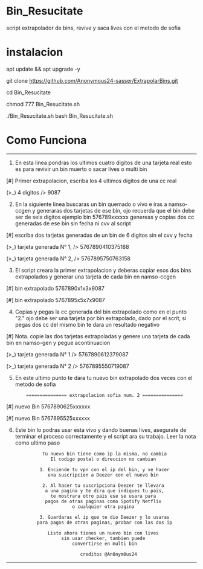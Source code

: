 # Bin_Resucitate
script extrapolador de bins, revive y saca lives con el metodo de sofia

# instalacion

apt update && apt upgrade -y

git clone  https://github.com/Anonymous24-sasser/ExtrapolarBins.git

cd Bin_Resucitate

chmod 777 Bin_Resucitate.sh

./Bin_Resucitate.sh
bash Bin_Resucitate.sh



 # Como Funciona 
_______________________________

1. En esta linea pondras los ultimos cuatro digitos de una tarjeta real 
esto es para revivir un bin muerto o sacar lives o multi bin

[#] Primer extrapolacion, escriba los 4 ultimos digitos de una cc real

(>_) 4 digitos /> 9087



2. En la siguiente linea buscaras un bin quemado o vivo e iras a namso-ccgen y 
generaras dos tarjetas de ese bin, ojo recuerda que el bin debe ser de seis digitos
ejemplo bin 576789xxxxxx genereas y copias dos cc generadas de ese bin sin fecha ni cvv al script

[#] escriba dos tarjetas generadas de un bin de 6 digitos sin el cvv y fecha

(>_) tarjeta generada N° 1, /> 5767890410375188

(>_) tarjeta generada N° 2, /> 5767895750763158



3. El script creara la primer extrapolacion y deberas copiar esos dos bins extrapolados y
generar una tarjeta de cada bin en namso-ccgen

[#] bin extrapolado 5767890x1x3x9087

[#] bin extrapolado 5767895x5x7x9087



4. Copias y pegas la cc generada del bin extrapolado como en el punto "2."
ojo debe ser una tarjeta por bin extrapolado, dado por el scrit, si pegas dos cc del mismo bin te dara un resultado negativo

[#] Nota. copie las dos tarjetas extrapoladas y genere una tarjeta de cada bin en namso-gen y pegue acontinuacion

(>_) tarjeta generada N° 1 /> 5767890612379087      

(>_) tarjeta generada N° 2 /> 5767895550719087



5. En este ultimo punto te dara tu nuevo bin extrapolado dos veces con el metodo de sofia 

           =============== extrapolacion sofia num. 2 ===============

[#] nuevo Bin 5767890625xxxxxx

[#] nuevo Bin 5767895525xxxxxx



6. Este bin lo podras usar esta vivo y dando buenas lives, asegurate de terminar el proceso correctamente 
y el script ara su trabajo. Leer la nota como ultimo paso 



                 Tu nuevo bin tiene como ip la misma, no cambia
                    El codigo postal o direccion no cambian

                1. Enciende tu vpn con el ip del bin, y ve hacer
                   una suscripcion a Deezer con el nuevo bin

                 2. Al hacer tu suscripciona Deezer te llevara
                  a una pagina y te dira que indiques tu pais,
                    te mostrara otro pais ese se usara para
                  pagos de otras paginas como Spotify Netflix
                            o cualquier otra pagina

                3. Guardaras el ip que te dio Deezer y lo usaras
               para pagos de otras paginas, probar con las dos ip

                   Listo ahora tienes un nuevo bin con lives
                        sin usar checker, tambien puede
                            convertirse en multi bin

                               creditos @An0nym0us24
                               
--------------------------------------------------------------------------------------------

